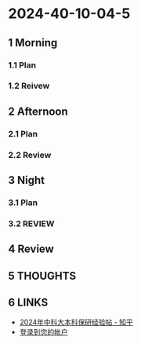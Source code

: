 # 2024-40-10-04-5

## 1 Morning

### 1.1 Plan

### 1.2 Reivew

## 2 Afternoon

### 2.1 Plan

### 2.2 Review

## 3 Night

### 3.1 Plan

### 3.2 REVIEW

## 4 Review

## 5 THOUGHTS

## 6 LINKS

- [2024年中科大本科保研经验帖 - 知乎](https://zhuanlan.zhihu.com/p/817966355)
- [登录到您的帐户](https://82clq6-my.sharepoint.com/personal/admin_82clq6_onmicrosoft_com/_layouts/15/onedrive.aspx?id=%2Fpersonal%2Fadmin%5F82clq6%5Fonmicrosoft%5Fcom%2FDocuments%2F%E5%9B%BE%E7%89%87%E5%88%86%E4%BA%AB%2F1687363223539%400%2E5x%2Ejpg&parent=%2Fpersonal%2Fadmin%5F82clq6%5Fonmicrosoft%5Fcom%2FDocuments%2F%E5%9B%BE%E7%89%87%E5%88%86%E4%BA%AB&ga=1)
